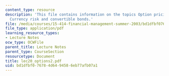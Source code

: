 ```yaml
---
content_type: resource
description: 'This file contains information on the topics Option pricing and Applications:
  Currency risk and convertible bonds.'
file: /media/courses/15-414-financial-management-summer-2003/bd1dfbf076784d6494586eb77afb07a1_lec20_options2.pdf
file_type: application/pdf
learning_resource_types:
- Lecture Notes
ocw_type: OCWFile
parent_title: Lecture Notes
parent_type: CourseSection
resourcetype: Document
title: lec20_options2.pdf
uid: bd1dfbf0-7678-4d64-9458-6eb77afb07a1
---
```


